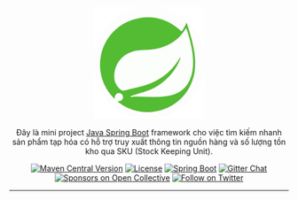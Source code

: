 <p align="center">
  <a href="https://spring.io/" target="blank"><img src="https://github.com/nmthuann/GroceryFinder/blob/master/docs/images/icons/36fda1085cffacaebc7613ab8f227351.png" width="200" alt="Spring Boot Logo" /></a>
</p>

<p align="center">Đây là mini project <a href="https://spring.io/" target="_blank">Java Spring Boot</a> framework cho việc tìm kiếm nhanh sản phẩm tạp hóa có hỗ trợ truy xuất thông tin nguồn hàng và số lượng tồn kho qua SKU (Stock Keeping Unit).</p>

<p align="center">
  <a href="https://mvnrepository.com/artifact/org.springframework.boot/spring-boot-starter" target="_blank"><img src="https://img.shields.io/maven-central/v/org.springframework.boot/spring-boot-starter.svg" alt="Maven Central Version" /></a>
  <a href="https://opensource.org/licenses/Apache License 2.0" target="_blank"><img src="https://img.shields.io/badge/license-Apache License 2.0-green.svg" alt="License" /></a>
  <a href="https://spring.io/projects/spring-boot" target="_blank"><img src="https://img.shields.io/badge/Spring%20Boot-Project-green.svg" alt="Spring Boot" /></a>
  <a href="https://gitter.im/spring-projects/spring-boot" target="_blank"><img src="https://img.shields.io/gitter/room/spring-projects/spring-boot" alt="Gitter Chat" /></a>
  <a href="https://opencollective.com/spring" target="_blank"><img src="https://img.shields.io/opencollective/sponsors/spring.svg" alt="Sponsors on Open Collective" /></a>
  <a href="https://twitter.com/springboot" target="_blank"><img src="https://img.shields.io/twitter/follow/springboot.svg?style=social&label=Follow" alt="Follow on Twitter" /></a>
</p>



---